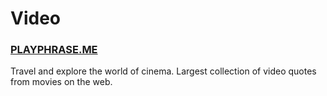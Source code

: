 # Video

### [PLAYPHRASE.ME](https://playphrase.me/)
Travel and explore the world of cinema. Largest collection of video quotes from movies on the web.